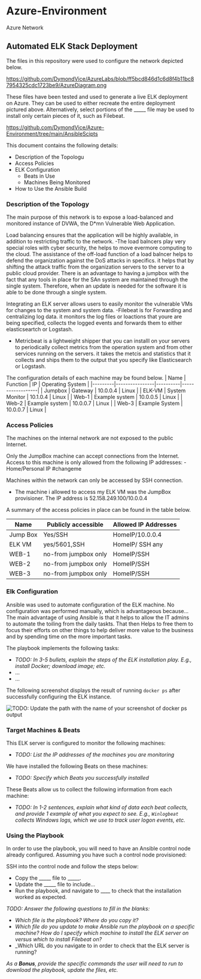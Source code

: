 # Azure-Environment
Azure Network
## Automated ELK Stack Deployment

The files in this repository were used to configure the network depicted below.

https://github.com/DymondVice/AzureLabs/blob/ff5bcd846d1c6d8f4b11bc87954325cdc1723be9/AzureDiagram.png

These files have been tested and used to generate a live ELK deployment on Azure. They can be used to either recreate the entire deployment pictured above. Alternatively, select portions of the _____ file may be used to install only certain pieces of it, such as Filebeat.

 https://github.com/DymondVice/Azure-Environment/tree/main/AnsibleScipts

This document contains the following details:
- Description of the Topologu
- Access Policies
- ELK Configuration
  - Beats in Use
  - Machines Being Monitored
- How to Use the Ansible Build


### Description of the Topology

The main purpose of this network is to expose a load-balanced and monitored instance of DVWA, the D*mn Vulnerable Web Application.

Load balancing ensures that the application will be highly available, in addition to restricting traffic to the network.
-The load balncers play very special roles with cyber security, the helps to move evermore  computing to the cloud. The assistance of the off-load function of a load balncer helps to defend the organization against the DoS attacks in specifics. it helps that by shifting the attack traffic from the organization servers to the server to a public cloud provider. There is an advantage to having a jumpbox with the fact that any tools in place for the SAn system are maintained through the single system. Therefore, when an update is needed for the software it is able to be done through a single system.

Integrating an ELK server allows users to easily monitor the vulnerable VMs for changes to the system and system data.
-Filebeat is for Forwarding and centralizing log data. it monitors the log files or loactions that youre are being specified, collects the logged events and forwards them to either elasticseartch or Logstash.
- Metricbeat is a lightweight shipper that you can installl on your servers to periodically collect metrics from the operation system and from other services running on the servers. it takes the metcis and statistics that it collects and ships them to the output that you specify like Elasticsearch or Logstash.

The configuration details of each machine may be found below. 
| Name    | Function       | IP       | Operating System |
|---------|----------------|----------|------------------|
| Jumpbox | Gateway        | 10.0.0.4 | Linux            |
| ELK-VM  | System Monitor | 10.1.0.4 | Linux            |
| Web-1   | Example system | 10.0.0.5 | Linux            |
| Web-2   | Example system | 10.0.0.7 | Linux            |
| Web-3   | Example System | 10.0.0.7 | Linux            |

### Access Policies

The machines on the internal network are not exposed to the public Internet. 

Only the JumpBox machine can accept connections from the Internet. Access to this machine is only allowed from the following IP addresses:
-Home/Personal IP #changeme

Machines within the network can only be accessed by SSH connection.
- The machine i allowed to access my ELK VM was the JumpBox provisioner. The IP address is 52.158.249.100/10.0.0.4

A summary of the access policies in place can be found in the table below.

| Name     | Publicly accessible  | Allowed IP Addresses |
|----------|----------------------|----------------------|
| Jump Box | Yes/SSH              | HomeIP/10.0.0.4      |
| ELK VM   | yes/5601,SSH         | HomeIP/ SSH any      |
| WEB-1    | no-from jumpbox only | HomeIP/SSH           |
| WEB-2    | no-from jumpbox only | HomeIP/SSH           |
| WEB-3    | no-from jumpbox only | HomeIP/SSH           |
 
### Elk Configuration

Ansible was used to automate configuration of the ELK machine. No configuration was performed manually, which is advantageous because...
The main advantage of using Ansible is that it helps to allow the IT admins to automate the toiling from the daily taskts. That then Helps to free them to focus their efforts on other things to help deliver more value to the business and by spending time on the more important tasks.

The playbook implements the following tasks:
- _TODO: In 3-5 bullets, explain the steps of the ELK installation play. E.g., install Docker; download image; etc._
- ...
- ...

The following screenshot displays the result of running `docker ps` after successfully configuring the ELK instance.

![TODO: Update the path with the name of your screenshot of docker ps output](Images/docker_ps_output.png)

### Target Machines & Beats
This ELK server is configured to monitor the following machines:
- _TODO: List the IP addresses of the machines you are monitoring_

We have installed the following Beats on these machines:
- _TODO: Specify which Beats you successfully installed_

These Beats allow us to collect the following information from each machine:
- _TODO: In 1-2 sentences, explain what kind of data each beat collects, and provide 1 example of what you expect to see. E.g., `Winlogbeat` collects Windows logs, which we use to track user logon events, etc._

### Using the Playbook
In order to use the playbook, you will need to have an Ansible control node already configured. Assuming you have such a control node provisioned: 

SSH into the control node and follow the steps below:
- Copy the _____ file to _____.
- Update the _____ file to include...
- Run the playbook, and navigate to ____ to check that the installation worked as expected.

_TODO: Answer the following questions to fill in the blanks:_
- _Which file is the playbook? Where do you copy it?_
- _Which file do you update to make Ansible run the playbook on a specific machine? How do I specify which machine to install the ELK server on versus which to install Filebeat on?_
- _Which URL do you navigate to in order to check that the ELK server is running?

_As a **Bonus**, provide the specific commands the user will need to run to download the playbook, update the files, etc._
